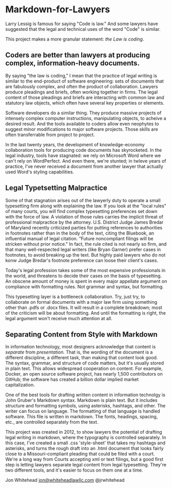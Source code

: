 # Markdown-for-Lawyers

Larry Lessig is famous for saying "Code is law."  And some lawyers have suggested that the legal and technical uses of the word "Code" is similar.  

This project makes a more granular statement:  *the Law is coding*. 

## Coders are better than lawyers at producing complex, information-heavy documents.  

By saying "the law is coding," I mean that the practice of legal writing is similar to the end-product of software engineering: sets of documents that are fabulously complex, and often the product of collaboration.  Lawyers produce pleadings and briefs, often working together in firms.  The legal content of those pleadings and briefs are interacting with common law and statutory law objects, which often have several key properties or elements.    

Software developers do a similar thing. They produce massive projects of intensely complex computer instructions, manipulating objects, to acheive a desired result.  And the tools available to coders allow even neophytes to suggest minor modifications to major software projects.   Those skills are often transferrable from project to project.   

In the last twenty years, the development of knowledge-economy collaboration tools for producing code documents has skyrocketed.  In the legal industry, tools have stagnated: we rely on Microsoft Word where we can't rely on WordPerfect.  And even there, we're stunted;  in twleve years of practice, I've never received a document from another lawyer that actually used Word's styling capabilities.     

## Legal Typetsetting Malpractice
Some of that stagnation arises out of the lawyerly duty to operate a small typesetting firm along with explaining the law.  If you look at the "local rules" of many courts, you will find complex typesetting preferences set down with the force of law.  A violation of those rules carries the implicit threat of professional malpractice by the attorney.    U.S. District Judge James Bredar of Maryland recently criticized parties for putting references to authorities in footnotes rather than in the body of the text, citing the Bluebook, an influential manual of legal citation. “Future noncompliant filings will be stricken without prior notice." In fact, the rule cited is not nearly so firm, and that many well-respected legal writers (like Bryan Garner) prefer cases in footnotes, to avoid breaking up the text. But highly paid lawyers who do not konw Judge Bredar's footnote preference can loose their client's cases.  

Today's legal profession takes some of the most expensive professionals in the world, and threatens to decide their cases on the basis of typesetting. An obscene amount of money is spent in every major appellate argument on compliance with formatting rules.  Not grammar and syntax, but formatting.  

This typesetting layer is a bottleneck collaboration.  Try, just try, to collaborate on formal documents with a major law firm using something other than .pdfs or .docx files.  It will result in a complete breakdown; most of the criticism will be about formatting.  And until the formatting is right, the legal argument won't receive much attention at all.  

## Separating Content from Style with Markdown

In information technology, most designers acknowledge that content is *separate* from *presentation.*  That is, the wording of the document is a different discipline, a different task, than making that content look good.  The syntax, grammar, and structure of code matters, but it's usually stored in plain text.  This allows widespread cooperation on content.  For example, Docker, an open source software project, has nearly 1,500 contributors on GitHub; the software has created a billion dollar implied market capitalization. 

One of the best tools for drafting written content in information technolgy is John Gruber's Markdown syntax.  Markdown is plain text.  But it includes structure and formatting symbols, using asterisks, hashtags, and other.  The writer can focus on language.  The formatting of that language is handled software.  This file is written in markdown.  The fonts, headings, spacing, etc., are controlled separately from the text. 

This project was created in 2012, to show lawyers the potential of drafting legal writing in markdown, where the typography is controlled separately.  In this case, I've created a small .css 'style-sheet' that takes my hashtags and asterisks, and turns the rough draft into an .html document that looks fairly close to a Missouri-compliant pleading that could be filed with a court.  We're a long way from Courts accepting xml or text filings, but a good first step is letting lawyers separate legal content from legal typesetting.  They're two different tools, and it's easier to focus on them one at a time. 

Jon Whitehead
jon@whiteheadlawllc.com
@jrwhitehead




